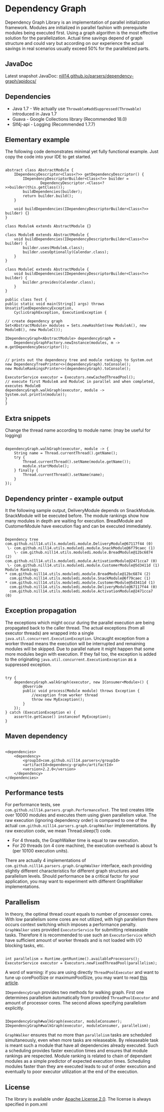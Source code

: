 Dependency Graph
================

Dependency Graph Library is an implementation of parallel initialization framework.
Modules are initialized in parallel fashion with prerequisite modules being executed first.
Using a graph algorithm is the most effective solution for the parallelization.
Actual time savings depend of graph structure and could vary
but according on our experience the actual savings in real scenarios usually exceed 50% for the parallelized parts.

JavaDoc
-------

Latest snapshot JavaDoc: [nill14.github.io/parsers/dependency-graph/apidocs/](https://nill14.github.io/parsers/dependency-graph/apidocs/)

Dependencies
------------

 * Java 1.7 - We actually use <code>Throwable#addSuppressed(Throwable)</code> introduced in Java 1.7
 * Guava - Google Collections library (Recommended 18.0)
 * Slf4j-api - Logging (Recommended 1.7.7)
 

Elementary example
------------------

The following code demonstrates minimal yet fully functional example. Just copy the code into your IDE to get started.

<pre><code>
abstract class AbstractModule {
	IDependencyDescriptor&lt;Class&lt;?&gt;&gt; getDependencyDescriptor() {
		IDependencyDescriptorBuilder&lt;Class&lt;?&gt;&gt; builder = 
				DependencyDescriptor.&lt;Class&lt;?&gt;&gt;builder(this.getClass());
		buildDependencies(builder);
		return builder.build();
	}

	void buildDependencies(IDependencyDescriptorBuilder&lt;Class&lt;?&gt;&gt; builder) {}
}

class ModuleA extends AbstractModule {}

class ModuleB extends AbstractModule {
	void buildDependencies(IDependencyDescriptorBuilder&lt;Class&lt;?&gt;&gt; builder) {
		builder.uses(ModuleA.class);
		builder.usesOptionally(Calendar.class);
	}
}

class ModuleC extends AbstractModule {
	void buildDependencies(IDependencyDescriptorBuilder&lt;Class&lt;?&gt;&gt; builder) {
		builder.provides(Calendar.class);
	}
}

public class Test {
public static void main(String[] args) throws UnsatisfiedDependencyException, 
	CyclicGraphException, ExecutionException {
	
// create dependency graph
Set&lt;AbstractModule&gt; modules = Sets.newHashSet(new ModuleA(), new ModuleB(), new ModuleC());

IDependencyGraph&lt;AbstractModule&gt; dependencyGraph = 
	DependencyGraphFactory.newInstance(modules, m -&gt; m.getDependencyDescriptor());


// prints out the dependency tree and module rankings to System.out
new DependencyTreePrinter&lt;&gt;(dependencyGraph).toConsole();
new ModuleRankingsPrinter&lt;&gt;(dependencyGraph).toConsole();

ExecutorService executor = Executors.newCachedThreadPool();
// execute first ModuleA and ModuleC in parallel and when completed, executes ModuleB
dependencyGraph.walkGraph(executor, module -&gt; System.out.println(module));
}
}
</code></pre>

Extra snippets
--------------

Change the thread name according to module name: (may be useful for logging)
<pre><code>
dependencyGraph.walkGraph(executor, module -> {
	String name = Thread.currentThread().getName();
	try {
		Thread.currentThread().setName(module.getName());
		module.startModule();
	} finally {
		Thread.currentThread().setName(name);
	}
});
</code></pre>


Dependency printer - example output
-----------------------------------

It the following sample output, DeliveryModule depends on SnackModule. SnackModule will be executed before.
The module rankings show how many modules in depth are waiting for execution.
BreadModule and CustomerModule have execution flag and can be executed immediately.

<pre><code>
Dependency tree
com.github.nill14.utils.moduledi.module.DeliveryModule@67117f44 (0)
 \- com.github.nill14.utils.moduledi.module.SnackModule@6f79caec (1)
    \- com.github.nill14.utils.moduledi.module.BreadModule@12bc6874 (2)
com.github.nill14.utils.moduledi.module.ActivationModule@2471cca7 (0)
 \- com.github.nill14.utils.moduledi.module.CustomerModule@5d3411d (1)
Module Rankings
* com.github.nill14.utils.moduledi.module.BreadModule@12bc6874 (2)
  com.github.nill14.utils.moduledi.module.SnackModule@6f79caec (1)
* com.github.nill14.utils.moduledi.module.CustomerModule@5d3411d (1)
  com.github.nill14.utils.moduledi.module.DeliveryModule@67117f44 (0)
  com.github.nill14.utils.moduledi.module.ActivationModule@2471cca7 (0)
</code></pre>


Exception propagation
---------------------

The exceptions which might occur during the parallel execution are being propagated back to the caller thread.
The actual exceptions (from all executor threads) are wrapped into a single `java.util.concurrent.ExecutionException`.
Uncaught exception from a worker thread means the execution will be interrupted and remaining modules will be skipped.
Due to parallel nature it might happen that some more modules begin with execution. If they fail too, 
the exception is added to the originating `java.util.concurrent.ExecutionException` as a suppressed exception.

<pre><code>
try {
	dependencyGraph.walkGraph(executor, new IConsumer&lt;Module&gt;() {
		@Override
		public void process(Module module) throws Exception {
			//exception from worker thread	
			throw new MyException();
		}
	});
} catch (ExecutionException e) {
	assert(e.getCause() instanceof MyException);
}	
</code></pre>


Maven dependency
---------------

<pre><code>
&lt;dependencies&gt;
	&lt;dependency&gt;
		&lt;groupId&gt;com.github.nill14.parsers&lt;/groupId&gt;
		&lt;artifactId&gt;dependency-graph&lt;/artifactId&gt;
		&lt;version&gt;2.2.0&lt;/version&gt;
	&lt;/dependency&gt;
&lt;/dependencies&gt;
</code></pre>


Performance tests
-----------------

For performance tests, see `com.github.nill14.parsers.graph.PerformanceTest`.
The test creates little over 10000 modules and executes them using given parallelism value. 
The raw execution (ignoring dependency order) is compared to one of the actual 
`com.github.nill14.parsers.graph.GraphWalker` implementations. By raw execution code, we mean Thread.sleep(1) code.

 * For 4 threads, the GraphWalker time is equal to raw execution.
 * For 20 threads (on 4 core machine), the execution overhead is about 1s (per 10100 execution units).
 
There are actually 4 implementations of `com.github.nill14.parsers.graph.GraphWalker` interface, 
each providing slightly different characteristics for different graph structures and parallelism levels.
Should performance be a critical factor for your application, you may want to experiment with different GraphWalker implementations.   


Parallelism
-----------

In theory, the optimal thread count equals to number of processor cores.
With low parallelism some cores are not utilized, with high parallelism there occurs context switching
which imposes a performance penalty. `GraphWalker` uses provided `ExecutorService` for submitting releaseable tasks.
Therefore it is recommended to use such an `ExecutorService` which have sufficient amount of worker threads 
and is not loaded with I/O blocking tasks, etc.

<pre><code>
int parallelism = Runtime.getRuntime().availableProcessors();
ExecutorService executor = Executors.newFixedThreadPool(parallelism);
</code></pre>

A word of warning: if you are using directly `ThreadPoolExecutor` and want to tune up corePoolSize or maximumPoolSize,
you may want to read [this article](http://www.bigsoft.co.uk/blog/index.php/2009/11/27/rules-of-a-threadpoolexecutor-pool-size).	

`IDependencyGraph` provides two methods for walking graph. First one determines parallelism automatically 
from provided `ThreadPoolExecutor` and amount of processor cores. The second allows specifying parallelism explicitly.

<pre><code>
IDependencyGraph#walkGraph(executor, moduleConsumer);
IDependencyGraph#walkGraph(executor, moduleConsumer, parallelism);
</code></pre>

`GraphWalker` ensures that no more than `parallelism` tasks are scheduled simultaneously, even when more tasks
are releaseable. By releaseable task is meant such a module that have all dependencies already executed.
Such a scheduling provides faster execution times and ensures that module rankings are respected.
Module ranking is related to chain of dependant modules as a simple predictor of expected execution times. Scheduling modules faster
than they are executed leads to out of order execution and eventually to poor executor utilization at the end of the execution. 

License
-------

The library is available under [Apache License 2.0](http://www.spdx.org/licenses/Apache-2.0).
The license is always specified in pom.xml


 
